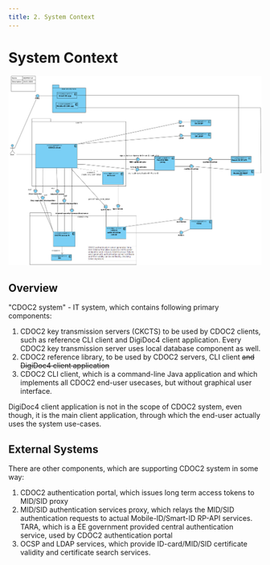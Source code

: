 ```yaml
---
title: 2. System Context
---
```

# System Context

![SID/MID](../../../img/SID_MID_full.png)

## Overview

"CDOC2 system" - IT system, which contains following primary components:

1. CDOC2 key transmission servers (CKCTS) to be used by CDOC2 clients, such as reference CLI client and DigiDoc4 client application. Every CDOC2 key transmission server uses local database component as well.
2. CDOC2 reference library, to be used by CDOC2 servers, CLI client ~~and DigiDoc4 client application~~
3. CDOC2 CLI client, which is a command-line Java application and which implements all CDOC2 end-user usecases, but without graphical user interface.

DigiDoc4 client application is not in the scope of CDOC2 system, even though, it is the main client application, through which the end-user actually uses the system use-cases.

## External Systems

There are other components, which are supporting CDOC2 system in some way:

1. CDOC2 authentication portal, which issues long term access tokens to MID/SID proxy
2. MID/SID authentication services proxy, which relays the MID/SID authentication requests to actual Mobile-ID/Smart-ID RP-API services.
TARA, which is a EE government provided central authentication service, used by CDOC2 authentication portal
3. OCSP and LDAP services, which provide ID-card/MID/SID certificate validity and certificate search services.
